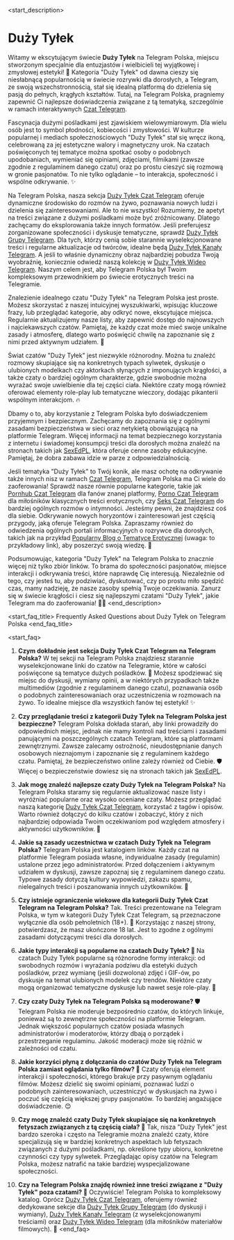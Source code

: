 <start_description>
# Duży Tyłek

Witamy w ekscytującym świecie **Duży Tyłek** na Telegram Polska, miejscu stworzonym specjalnie dla entuzjastów i wielbicieli tej wyjątkowej i zmysłowej estetyki! 🍑 Kategoria "Duży Tyłek" od dawna cieszy się niesłabnącą popularnością w świecie rozrywki dla dorosłych, a Telegram, ze swoją wszechstronnością, stał się idealną platformą do dzielenia się pasją do pełnych, krągłych kształtów. Tutaj, na Telegram Polska, pragniemy zapewnić Ci najlepsze doświadczenia związane z tą tematyką, szczególnie w ramach interaktywnych [Czat Telegram](/czat/).

Fascynacja dużymi pośladkami jest zjawiskiem wielowymiarowym. Dla wielu osób jest to symbol płodności, kobiecości i zmysłowości. W kulturze popularnej i mediach społecznościowych "Duży Tyłek" stał się wręcz ikoną, celebrowaną za jej estetyczne walory i magnetyczny urok. Na czatach poświęconych tej tematyce można spotkać osoby o podobnych upodobaniach, wymieniać się opiniami, zdjęciami, filmikami (zawsze zgodnie z regulaminem danego czatu) oraz po prostu cieszyć się rozmową w gronie pasjonatów. To nie tylko oglądanie – to interakcja, społeczność i wspólne odkrywanie. ✨

Na Telegram Polska, nasza sekcja [Duży Tyłek Czat Telegram](/czat/duzy-tylek/) oferuje dynamiczne środowisko do rozmów na żywo, poznawania nowych ludzi i dzielenia się zainteresowaniami. Ale to nie wszystko! Rozumiemy, że apetyt na treści związane z dużymi pośladkami może być zróżnicowany. Dlatego zachęcamy do eksplorowania także innych formatów. Jeśli preferujesz zorganizowane społeczności i dyskusje tematyczne, sprawdź [Duży Tyłek Grupy Telegram](/grupy/duzy-tylek/). Dla tych, którzy cenią sobie starannie wyselekcjonowane treści i regularne aktualizacje od twórców, idealne będą [Duży Tyłek Kanały Telegram](/kanaly/duzy-tylek/). A jeśli to właśnie dynamiczny obraz najbardziej pobudza Twoją wyobraźnię, koniecznie odwiedź naszą kolekcję w [Duży Tyłek Wideo Telegram](/wideo/duzy-tylek/). Naszym celem jest, aby Telegram Polska był Twoim kompleksowym przewodnikiem po świecie erotycznych treści na Telegramie.

Znalezienie idealnego czatu "Duży Tyłek" na Telegram Polska jest proste. Możesz skorzystać z naszej intuicyjnej wyszukiwarki, wpisując kluczowe frazy, lub przeglądać kategorie, aby odkryć nowe, ekscytujące miejsca. Regularnie aktualizujemy nasze listy, aby zapewnić dostęp do najnowszych i najciekawszych czatów. Pamiętaj, że każdy czat może mieć swoje unikalne zasady i atmosferę, dlatego warto poświęcić chwilę na zapoznanie się z nimi przed aktywnym udziałem. 💬

Świat czatów "Duży Tyłek" jest niezwykle różnorodny. Można tu znaleźć rozmowy skupiające się na konkretnych typach sylwetek, dyskusje o ulubionych modelkach czy aktorkach słynących z imponujących krągłości, a także czaty o bardziej ogólnym charakterze, gdzie swobodnie można wyrażać swoje uwielbienie dla tej części ciała. Niektóre czaty mogą również oferować elementy role-play lub tematyczne wieczory, dodając pikanterii wspólnym interakcjom. 🔥

Dbamy o to, aby korzystanie z Telegram Polska było doświadczeniem przyjemnym i bezpiecznym. Zachęcamy do zapoznania się z ogólnymi zasadami bezpieczeństwa w sieci oraz netykietą obowiązującą na platformie Telegram. Więcej informacji na temat bezpiecznego korzystania z internetu i świadomej konsumpcji treści dla dorosłych można znaleźć na stronach takich jak [SexEdPL](https://sexed.pl), która oferuje cenne zasoby edukacyjne. Pamiętaj, że dobra zabawa idzie w parze z odpowiedzialnością.

Jeśli tematyka "Duży Tyłek" to Twój konik, ale masz ochotę na odkrywanie także innych nisz w ramach [Czat Telegram](/czat/), Telegram Polska ma Ci wiele do zaoferowania! Sprawdź nasze równie popularne kategorie, takie jak [Pornhub Czat Telegram](/czat/pornhub/) dla fanów znanej platformy, [Porno Czat Telegram](/czat/porno/) dla miłośników klasycznych treści erotycznych, czy [Seks Czat Telegram](/czat/seks/) do bardziej ogólnych rozmów o intymności. Jesteśmy pewni, że znajdziesz coś dla siebie. Odkrywanie nowych horyzontów i zainteresowań jest częścią przygody, jaką oferuje Telegram Polska. Zapraszamy również do odwiedzenia ogólnych portali informacyjnych o rozrywce dla dorosłych, takich jak na przykład [Popularny Blog o Tematyce Erotycznej](https://popularnyblogerotyczny.pl) (uwaga: to przykładowy link), aby poszerzyć swoją wiedzę. 🚀

Podsumowując, kategoria "Duży Tyłek" na Telegram Polska to znacznie więcej niż tylko zbiór linków. To brama do społeczności pasjonatów, miejsce interakcji i odkrywania treści, które naprawdę Cię interesują. Niezależnie od tego, czy jesteś tu, aby podziwiać, dyskutować, czy po prostu miło spędzić czas, mamy nadzieję, że nasze zasoby spełnią Twoje oczekiwania. Zanurz się w świecie krągłości i ciesz się najlepszymi czatami "Duży Tyłek", jakie Telegram ma do zaoferowania! 👀🔞
<end_description>

<start_faq_title>
Frequently Asked Questions about Duży Tyłek on Telegram Polska
<end_faq_title>

<start_faq>
1. **Czym dokładnie jest sekcja Duży Tyłek Czat Telegram na Telegram Polska?**
W tej sekcji na Telegram Polska znajdziesz starannie wyselekcjonowane linki do czatów na Telegramie, które w całości poświęcone są tematyce dużych pośladków. 🍑 Możesz spodziewać się miejsc do dyskusji, wymiany opinii, a w niektórych przypadkach także multimediów (zgodnie z regulaminem danego czatu), poznawania osób o podobnych zainteresowaniach oraz uczestniczenia w rozmowach na żywo. To idealne miejsce dla wszystkich fanów tej estetyki! ✨

2. **Czy przeglądanie treści z kategorii Duży Tyłek na Telegram Polska jest bezpieczne?**
Telegram Polska dokłada starań, aby linki prowadziły do odpowiednich miejsc, jednak nie mamy kontroli nad treściami i zasadami panującymi na poszczególnych czatach Telegram, które są platformami zewnętrznymi. Zawsze zalecamy ostrożność, nieudostępnianie danych osobowych nieznajomym i zapoznanie się z regulaminem każdego czatu. Pamiętaj, że bezpieczeństwo online zależy również od Ciebie. 🛡️ Więcej o bezpieczeństwie dowiesz się na stronach takich jak [SexEdPL](https://sexed.pl).

3. **Jak mogę znaleźć najlepsze czaty Duży Tyłek na Telegram Polska?**
Na Telegram Polska staramy się regularnie aktualizować nasze listy i wyróżniać popularne oraz wysoko oceniane czaty. Możesz przeglądać naszą kategorię [Duży Tyłek Czat Telegram](/czat/duzy-tylek/), korzystać z tagów i opisów. Warto również dołączyć do kilku czatów i zobaczyć, który z nich najbardziej odpowiada Twoim oczekiwaniom pod względem atmosfery i aktywności użytkowników. 🚀

4. **Jakie są zasady uczestnictwa w czatach Duży Tyłek na Telegram Polska?**
Telegram Polska jest katalogiem linków. Każdy czat na platformie Telegram posiada własne, indywidualne zasady (regulamin) ustalone przez jego administratorów. Przed dołączeniem i aktywnym udziałem w dyskusji, zawsze zapoznaj się z regulaminem danego czatu. Typowe zasady dotyczą kultury wypowiedzi, zakazu spamu, nielegalnych treści i poszanowania innych użytkowników. 📜

5. **Czy istnieje ograniczenie wiekowe dla kategorii Duży Tyłek Czat Telegram na Telegram Polska?**
Tak. Treści prezentowane na Telegram Polska, w tym w kategorii Duży Tyłek Czat Telegram, są przeznaczone wyłącznie dla osób pełnoletnich (18+). 🔞 Korzystając z naszej strony, potwierdzasz, że masz ukończone 18 lat. Jest to zgodne z ogólnymi zasadami dotyczącymi treści dla dorosłych.

6. **Jakie typy interakcji są popularne na czatach Duży Tyłek? 🤔**
Na czatach Duży Tyłek popularne są różnorodne formy interakcji: od swobodnych rozmów i wyrażania podziwu dla estetyki dużych pośladków, przez wymianę (jeśli dozwolona) zdjęć i GIF-ów, po dyskusje na temat ulubionych modelek czy trendów. Niektóre czaty mogą organizować tematyczne dyskusje lub nawet sesje role-play. 💬

7. **Czy czaty Duży Tyłek na Telegram Polska są moderowane? 🛡️**
Telegram Polska nie moderuje bezpośrednio czatów, do których linkuje, ponieważ są to zewnętrzne społeczności na platformie Telegram. Jednak większość popularnych czatów posiada własnych administratorów i moderatorów, którzy dbają o porządek i przestrzeganie regulaminu. Jakość moderacji może się różnić w zależności od czatu.

8. **Jakie korzyści płyną z dołączania do czatów Duży Tyłek na Telegram Polska zamiast oglądania tylko filmów? 💬**
Czaty oferują element interakcji i społeczności, którego brakuje przy pasywnym oglądaniu filmów. Możesz dzielić się swoimi opiniami, poznawać ludzi o podobnych zainteresowaniach, uczestniczyć w dyskusjach na żywo i poczuć się częścią większej grupy pasjonatów. To bardziej angażujące doświadczenie. 😊

9. **Czy mogę znaleźć czaty Duży Tyłek skupiające się na konkretnych fetyszach związanych z tą częścią ciała? 🎯**
Tak, nisza "Duży Tyłek" jest bardzo szeroka i często na Telegramie można znaleźć czaty, które specjalizują się w bardziej konkretnych aspektach lub fetyszach związanych z dużymi pośladkami, np. określone typy ubioru, konkretne czynności czy typy sylwetek. Przeglądając opisy czatów na Telegram Polska, możesz natrafić na takie bardziej wyspecjalizowane społeczności.

10. **Czy na Telegram Polska znajdę również inne treści związane z "Duży Tyłek" poza czatami? 🔄**
Oczywiście! Telegram Polska to kompleksowy katalog. Oprócz [Duży Tyłek Czat Telegram](/czat/duzy-tylek/), oferujemy również dedykowane sekcje dla [Duży Tyłek Grupy Telegram](/grupy/duzy-tylek/) (do dyskusji i wymiany), [Duży Tyłek Kanały Telegram](/kanaly/duzy-tylek/) (z wyselekcjonowanymi treściami) oraz [Duży Tyłek Wideo Telegram](/wideo/duzy-tylek/) (dla miłośników materiałów filmowych). 🌟
<end_faq>
